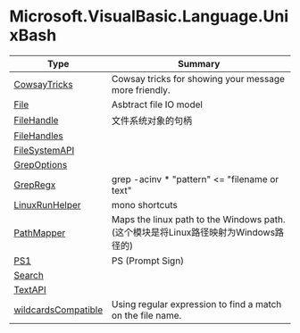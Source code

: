 ﻿
# Microsoft.VisualBasic.Language.UnixBash

|Type|Summary|
|----|-------|
|[CowsayTricks](./CowsayTricks.md)|Cowsay tricks for showing your message more friendly.|
|[File](./File.md)|Asbtract file IO model|
|[FileHandle](./FileHandle.md)|文件系统对象的句柄|
|[FileHandles](./FileHandles.md)||
|[FileSystemAPI](./FileSystemAPI.md)||
|[GrepOptions](./GrepOptions.md)||
|[GrepRegx](./GrepRegx.md)|grep -acinv * "pattern" <= "filename or text" | ...|
|[LinuxRunHelper](./LinuxRunHelper.md)|mono shortcuts|
|[PathMapper](./PathMapper.md)|Maps the linux path to the Windows path.(这个模块是将Linux路径映射为Windows路径的)|
|[PS1](./PS1.md)|PS (Prompt Sign)|
|[Search](./Search.md)||
|[TextAPI](./TextAPI.md)||
|[wildcardsCompatible](./wildcardsCompatible.md)|Using regular expression to find a match on the file name.|

